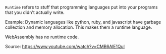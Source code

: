 `Runtime` refers to stuff that programming languages put into your programs that you didn't actually write.

Example:
Dynamic languages like python, ruby, and javascript have garbage collection and memory allocation. This makes them a runtime language.

WebAssembly has no runtime code.

Source: https://www.youtube.com/watch?v=CMB6AlE1QuI
